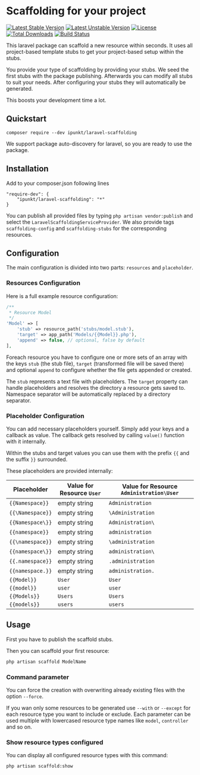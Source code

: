 # Scaffolding for your project

[![Latest Stable Version](https://poser.pugx.org/ipunkt/laravel-scaffolding/v/stable.svg)](https://packagist.org/packages/ipunkt/laravel-scaffolding) [![Latest Unstable Version](https://poser.pugx.org/ipunkt/laravel-scaffolding/v/unstable.svg)](https://packagist.org/packages/ipunkt/laravel-scaffolding) [![License](https://poser.pugx.org/ipunkt/laravel-scaffolding/license.svg)](https://packagist.org/packages/ipunkt/laravel-scaffolding) [![Total Downloads](https://poser.pugx.org/ipunkt/laravel-scaffolding/downloads.svg)](https://packagist.org/packages/ipunkt/laravel-scaffolding) [![Build Status](https://travis-ci.org/ipunkt/laravel-scaffolding.svg?branch=master)](https://travis-ci.org/ipunkt/laravel-scaffolding)

This laravel package can scaffold a new resource within seconds. It uses all project-based template stubs to get your project-based setup within the stubs.

You provide your type of scaffolding by providing your stubs. We seed the first stubs with the package publishing. Afterwards you can modify all stubs to suit your needs. After configuring your stubs they will automatically be generated.

This boosts your development time a lot.

## Quickstart

```
composer require --dev ipunkt/laravel-scaffolding
```

We support package auto-discovery for laravel, so you are ready to use the package.


## Installation

Add to your composer.json following lines

	"require-dev": {
		"ipunkt/laravel-scaffolding": "*"
	}

You can publish all provided files by typing `php artisan vendor:publish` and select the `LaravelScaffoldingServiceProvider`. We also provide tags `scaffolding-config` and `scaffolding-stubs` for the corresponding resources.

## Configuration

The main configuration is divided into two parts: `resources` and `placeholder`.

### Resources Configuration

Here is a full example resource configuration:
```php
/**
 * Resource Model
 */
'Model' => [
	'stub' => resource_path('stubs/model.stub'),
	'target' => app_path('Models/{{Model}}.php'),
	'append' => false, // optional, false by default
],
```

Foreach resource you have to configure one or more sets of an array with the keys `stub` (the stub file), `target` (transformed file will be saved there) and optional `append` to configure whether the file gets appended or created.

The `stub` represents a text file with placeholders. The `target` property can handle placeholders and resolves the directory a resource gets saved to. Namespace separator will be automatically replaced by a directory separator.

### Placeholder Configuration

You can add necessary placeholders yourself. Simply add your keys and a callback as value. The callback gets resolved by calling `value()` function with it internally.

Within the stubs and target values you can use them with the prefix `{{` and the suffix `}}` surrounded.

These placeholders are provided internally:

| Placeholder | Value for Resource `User` | Value for Resource `Administration\User` |
| --- | --- | --- |
| `{{Namespace}}` | empty string | `Administration` |
| `{{\Namespace}}` | empty string | `\Administration` |
| `{{Namespace\}}` | empty string | `Administration\` |
| `{{namespace}}` | empty string | `administration` |
| `{{\namespace}}` | empty string | `\administration` |
| `{{namespace\}}` | empty string | `administration\` |
| `{{.namespace}}` | empty string | `.administration` |
| `{{namespace.}}` | empty string | `administration.` |
| `{{Model}}` | `User` | `User` |
| `{{model}}` | `user` | `user` |
| `{{Models}}` | `Users` | `Users` |
| `{{models}}` | `users` | `users` |

## Usage

First you have to publish the scaffold stubs.

Then you can scaffold your first resource:
```bash
php artisan scaffold ModelName
```

### Command parameter

You can force the creation with overwriting already existing files with the option `--force`.

If you wan only some resources to be generated use `--with` or `--except` for each resource type you want to include or exclude. Each parameter can be used multiple with lowercased resource type names like `model`, `controller` and so on.

### Show resource types configured

You can display all configured resource types with this command:
```bash
php artisan scaffold:show
```
